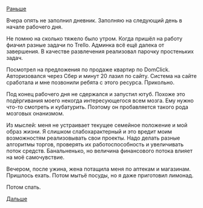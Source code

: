 [Раньше](2019.06.05.md)

Вчера опять не заполнил дневник.
Заполняю на следующий день в начале рабочего дня.

Не помню на сколько тяжело было утром.
Когда пришёл на работу фиачил разные задачи по Trello. Админка всё ещё далека от завершения. В качестве развлечения реализовал парочку простеньких задач.

Посмотрел на предложения по продаже квартир по DomClick. Авторизовался через Сбер и минут 20 лазил по сайту. Система на сайте сработала и мне позвонили ребята с этого ресурса. Прикольно.

Под конец рабочего дня не сдержался и запустил ютуб. Похоже это подёргивания моего некогда интересующегося всем мозга. Ему нужно что-то смотреть и кубатурить. Поэтому он пробавляется такого рода мозговых онанизмом.

Из мыслей: меня не устраивает текущее семейное положение и мой образ жизни. Я слишком слабохарактерный и это вредит моим возможностям реализовывать свои проекты. Надо делать разные алгоритмы торгов, проверять их работоспособность и увеличивать поток средств. Банальненько, но величина финансового потока влияет на моё самочувствие.

Вечером, после ужина, жена потащила меня по аптекам и магазинам. Пришлось ехать.
Потом мытьё посуды, но я даже приготовил лимонад.

Потом спать.

 [Дальше](2019.06.07.md)